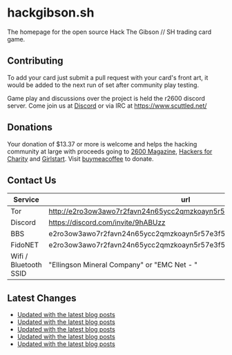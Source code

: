 # hackgibson.sh
The homepage for the open source Hack The Gibson // SH trading card game.


## Contributing

To add your card just submit a pull request with your card's front art, it would be added to the next run of set after community play testing.

Game play and discussions over the project is held the r2600 discord server. Come join us at [Discord](https://discord.com/invite/9hABUzz) or via IRC at https://www.scuttled.net/


## Donations

Your donation of $13.37 or more is welcome and helps the hacking community at large with proceeds going to [2600 Magazine](https://2600.com/), [Hackers for Charity](https://hackersforcharity.org) and [Girlstart](https://girlstart.org).  Visit [buymeacoffee](https://www.buymeacoffee.com/hackgibson.sh) to donate.


## Contact Us

Service | url
-|-
Tor | http://e2ro3ow3awo7r2favn24n65ycc2qmzkoayn5r57e3f56nvjwdcgg32ad.onion
Discord | https://discord.com/invite/9hABUzz
BBS | e2ro3ow3awo7r2favn24n65ycc2qmzkoayn5r57e3f56nvjwdcgg32ad.onion:23
FidoNET | e2ro3ow3awo7r2favn24n65ycc2qmzkoayn5r57e3f56nvjwdcgg32ad.onion:24554
Wifi / Bluetooth SSID | "Ellingson Mineral Company" or "EMC Net - <fidonet address>"

## Latest Changes
<!-- BLOG-POST-LIST:START -->
- [Updated with the latest blog posts](https://github.com/DFW2600/hackgibson.sh/commit/f60e739fdc32b3c81072b5e4affacdd9300d7404)
- [Updated with the latest blog posts](https://github.com/DFW2600/hackgibson.sh/commit/c32a489d4603cea43c160272fb3c9211255884a5)
- [Updated with the latest blog posts](https://github.com/DFW2600/hackgibson.sh/commit/3634b612b6e5c48a360d9f5eb13c368cd2f35f2b)
- [Updated with the latest blog posts](https://github.com/DFW2600/hackgibson.sh/commit/2925256cc0d9de72a74b2721d4851d371d5df090)
- [Updated with the latest blog posts](https://github.com/DFW2600/hackgibson.sh/commit/aa588d3c85230c0cf357b012b074e56d6e1a50c3)
<!-- BLOG-POST-LIST:END -->

